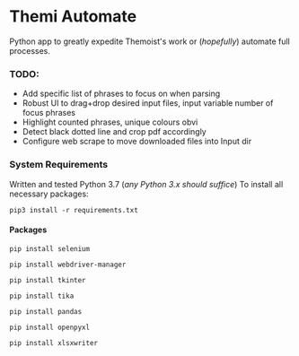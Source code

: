 # Themi Automate

Python app to greatly expedite Themoist's work or (_hopefully_) automate full processes.

### TODO:

* Add specific list of phrases to focus on when parsing
* Robust UI to drag+drop desired input files, input variable number of focus phrases
* Highlight counted phrases, unique colours obvi
* Detect black dotted line and crop pdf accordingly
* Configure web scrape to move downloaded files into Input dir


### System Requirements

Written and tested Python 3.7 (_any Python 3.x should suffice_)
To install all necessary packages:
```
pip3 install -r requirements.txt
```

#### Packages

```
pip install selenium
```
```
pip install webdriver-manager
```
```
pip install tkinter
```
```
pip install tika
```
```
pip install pandas
```
```
pip install openpyxl
```
```
pip install xlsxwriter
```
